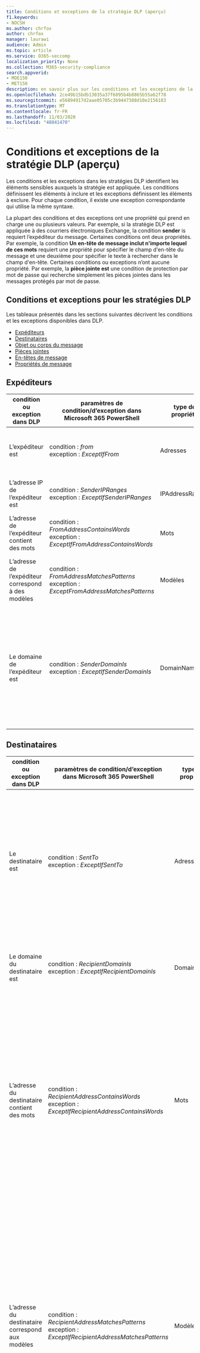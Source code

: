 ```yaml
---
title: Conditions et exceptions de la stratégie DLP (aperçu)
f1.keywords:
- NOCSH
ms.author: chrfox
author: chrfox
manager: laurawi
audience: Admin
ms.topic: article
ms.service: O365-seccomp
localization_priority: None
ms.collection: M365-security-compliance
search.appverid:
- MOE150
- MET150
description: en savoir plus sur les conditions et les exceptions de la stratégie DLP
ms.openlocfilehash: 2ce49b15bdb13035a37f6895b4b8865b55a62f78
ms.sourcegitcommit: e56894917d2aae05705c3b9447388d10e2156183
ms.translationtype: MT
ms.contentlocale: fr-FR
ms.lasthandoff: 11/03/2020
ms.locfileid: "48841470"
---
```

# <a name="dlp-policy-conditions-and-exceptions-preview"></a>Conditions et exceptions de la stratégie DLP (aperçu)

Les conditions et les exceptions dans les stratégies DLP identifient les éléments sensibles auxquels la stratégie est appliquée. Les conditions définissent les éléments à inclure et les exceptions définissent les éléments à exclure. Pour chaque condition, il existe une exception correspondante qui utilise la même syntaxe.

 La plupart des conditions et des exceptions ont une propriété qui prend en charge une ou plusieurs valeurs. Par exemple, si la stratégie DLP est appliquée à des courriers électroniques Exchange, la condition **sender** is requiert l’expéditeur du message. Certaines conditions ont deux propriétés. Par exemple, la condition **Un en-tête de message inclut n'importe lequel de ces mots** requiert une propriété pour spécifier le champ d'en-tête du message et une deuxième pour spécifier le texte à rechercher dans le champ d'en-tête. Certaines conditions ou exceptions n’ont aucune propriété. Par exemple, la **pièce jointe est** une condition de protection par mot de passe qui recherche simplement les pièces jointes dans les messages protégés par mot de passe.

## <a name="conditions-and-exceptions-for-dlp-policies"></a>Conditions et exceptions pour les stratégies DLP

Les tableaux présentés dans les sections suivantes décrivent les conditions et les exceptions disponibles dans DLP.

- [Expéditeurs](#senders)
- [Destinataires](#recipients)
- [Objet ou corps du message](#message-subject-or-body)
- [Pièces jointes](#attachments)
- [En-têtes de message](#message-headers)
- [Propriétés de message](#message-properties)

## <a name="senders"></a>Expéditeurs


|**condition ou exception dans DLP**  |**paramètres de condition/d’exception dans Microsoft 365 PowerShell** |**type de propriété**  |**description**|
|---------|---------|---------|---------|
|L’expéditeur est |condition : *from* <br/> exception : *ExceptIfFrom*      |Adresses |     Messages envoyés par les groupes de boîtes aux lettres, les utilisateurs de messagerie, les contacts de messagerie ou les groupes Microsoft 365 de l’organisation.|
|L’adresse IP de l’expéditeur est     |condition : *SenderIPRanges*<br/> exception : *ExceptIfSenderIPRanges*         |  IPAddressRanges       | Messages dans lesquels l'adresse IP de l'expéditeur correspond à l'adresse IP spécifiée ou figure dans la plage d'adresses IP spécifiée.       |
|L’adresse de l’expéditeur contient des mots   | condition : *FromAddressContainsWords* <br/> exception : *ExceptIfFromAddressContainsWords*        |   Mots      |   Messages contenant les mots spécifiés dans l'adresse de l'expéditeur.|
| L’adresse de l’expéditeur correspond à des modèles    | condition : *FromAddressMatchesPatterns* <br/> exception : *ExceptFromAddressMatchesPatterns*       |      Modèles   |  Messages dans lesquels l'adresse de messagerie de l'expéditeur contient des modèles de texte qui correspondent aux expressions régulières spécifiées.  |
|Le domaine de l’expéditeur est  |  condition : *SenderDomainIs* <br/> exception : *ExceptIfSenderDomainIs*       |DomainName         |     Messages dans lesquels le domaine de l'adresse de messagerie de l'expéditeur correspond à la valeur spécifiée. Si vous avez besoin de trouver des domaines d’expéditeur qui *contiennent* le domaine spécifié (par exemple, n’importe quel sous-domaine d’un domaine), utilisez la condition *FromAddressMatchesPatterns* ( **sender Address matches** ) et spécifiez le domaine à l’aide de la syntaxe : « \. Domain \. com $ ».    |

## <a name="recipients"></a>Destinataires

|**condition ou exception dans DLP**| **paramètres de condition/d’exception dans Microsoft 365 PowerShell** |    **type de propriété** | **description**|
|---------|---------|---------|---------|
|Le destinataire est|  condition : *SentTo* <br/> exception : *ExceptIfSentTo* | Adresses | Messages dans lesquels l’un des destinataires est la boîte aux lettres, l’utilisateur de messagerie ou le contact de messagerie spécifié dans l’organisation. Les destinataires peuvent figurer dans les champs **à** , **CC** ou **CCI** du message.|
|Le domaine du destinataire est|   condition : *RecipientDomainIs* <br/> exception : *ExceptIfRecipientDomainIs* |   DomainName |    Messages dans lesquels le domaine de l'adresse de messagerie de l'expéditeur correspond à la valeur spécifiée.|
|L’adresse du destinataire contient des mots|  condition : *RecipientAddressContainsWords* <br/> exception : *ExceptIfRecipientAddressContainsWords*|    Mots|  Messages contenant les mots spécifiés dans l'adresse du destinataire. <br/>**Remarque**  : cette condition ne tient pas compte des messages qui sont envoyés aux adresses proxy du destinataire. Elle correspond uniquement aux messages qui sont envoyés à l’adresse de messagerie principale du destinataire.|
|L’adresse du destinataire correspond aux modèles| condition : *RecipientAddressMatchesPatterns* <br/> exception : *ExceptIfRecipientAddressMatchesPatterns*|   Modèles    |Messages dans lesquels l'adresse de messagerie du destinataire contient des modèles de texte qui correspondent aux expressions régulières spécifiées. <br/> **Remarque**  : cette condition ne tient pas compte des messages qui sont envoyés aux adresses proxy du destinataire. Elle correspond uniquement aux messages qui sont envoyés à l’adresse de messagerie principale du destinataire.|
|Envoyé au membre du| condition : *SentToMemberOf* <br/> exception : *ExceptIfSentToMemberOf*|  Adresses|  Messages contenant des destinataires qui sont membres du groupe de distribution spécifié, d’un groupe de sécurité à extension messagerie ou d’un groupe Microsoft 365. Le groupe peut se trouver dans les champs **To** , **Cc** ou **Bcc** du message.|

## <a name="message-subject-or-body"></a>Objet ou corps du message

|**condition ou exception dans DLP** | **paramètres de condition/d’exception dans Microsoft 365 PowerShell** |**type de propriété**| **description**|
|---------|---------|---------|---------|
|L’objet contient des mots ou des expressions| condition : *SubjectContainsWords* <br/> exception : *ExceptIf SubjectContainsWords*| Mots   |Messages dans lesquels le champ Subject contient les mots spécifiés.|
|L’objet correspond à des modèles|condition : *SubjectMatchesPatterns* <br/> exception : *ExceptIf SubjectMatchesPatterns*|Modèles   |Messages dans lesquels le champ Subject contient des modèles de texte qui correspondent aux expressions régulières spécifiées.|
|Le contenu contient|  condition : *ContentContainsSensitiveInformation* <br/> exception *ExceptIfContentContainsSensitiveInformation*| SensitiveInformationTypes|  Messages ou documents qui contiennent des informations sensibles, comme défini par les stratégies de protection contre la perte de données (DLP).|


## <a name="attachments"></a>Attachments

|**condition ou exception dans DLP**| **paramètres de condition/d’exception dans Microsoft 365 PowerShell**| **type de propriété**   |**description**|
|---------|---------|---------|---------|
|La pièce jointe est protégée par mot de passe|condition : *DocumentIsPasswordProtected* <br/> exception : *ExceptIfDocumentIsPasswordProtected*|none| Messages dans lesquels une pièce jointe est protégée par mot de passe (et ne peut donc pas être analysée). La détection de mot de passe fonctionne uniquement pour les documents Office et les fichiers .zip.|
|L’extension de fichier de la pièce jointe est|condition : *ContentExtensionMatchesWords* <br/> exception : *ExceptIfContentExtensionMatchesWords*|  Mots   |Messages dans lesquels l'extension de fichier de la pièce jointe correspond à l'un des mots spécifiés.|
|Le contenu d’une pièce jointe de courrier électronique n’a pas pu être analysé|condition : *DocumentIsUnsupported* <br/>exception : *ExceptIf DocumentIsUnsupported*|   s/o|    Messages dans lesquels une pièce jointe n’est pas reconnue en mode natif par Exchange Online.|
|Le contenu d’une pièce jointe de courrier électronique n’a pas terminé l’analyse|   condition : *ProcessingLimitExceeded* <br/> exception : *ExceptIfProcessingLimitExceeded*|    s/o |Messages pour lesquels le moteur de règles n'a pas pu terminer l'analyse des pièces jointes. Vous pouvez utiliser cette condition pour créer des règles qui fonctionnent conjointement pour identifier et traiter les messages dont le contenu n'a pas pu être entièrement analysé.|
|Le nom du document contient des mots|condition : *DocumentNameMatchesWords* <br/> exception : *ExceptIfDocumentNameMatchesWords* |Mots  |Messages dans lesquels le nom de fichier d’une pièce jointe correspond à l’un des mots spécifiés.|
|Le nom du document correspond aux modèles|condition : *DocumentNameMatchesPatterns* <br/> exception : *ExceptIfDocumentNameMatchesPatterns*|    Modèles    |Messages dans lesquels le nom de fichier d'une pièce jointe contient des modèles de texte qui correspondent aux expressions régulières spécifiées.|
|La propriété du document est|condition : *ContentPropertyContainsWords* <br/> exception : *ExceptIfContentPropertyContainsWords* |Mots| Messages ou documents dans lesquels l’extension de fichier d’une pièce jointe correspond à l’un des mots spécifiés.|
|La taille du document est supérieure ou égale à| condition : *DocumentSizeOver* <br/> exception : *ExceptIfDocumentSizeOver*|    Size    |Messages dans lesquels toutes les pièces jointes sont supérieures ou égales à la valeur spécifiée.|

## <a name="message-headers"></a>En-têtes de message

|**condition ou exception dans DLP**| **paramètres de condition/d’exception dans Microsoft 365 PowerShell**| **type de propriété**|  **description**|
|---------|---------|---------|---------|
|L’en-tête contient des mots ou des expressions|condition : *HeaderContainsWords* <br/> exception : *ExceptIfHeaderContainsWords*|  Table de hachage  |Les messages qui contiennent le champ d’en-tête spécifié et la valeur de ce champ d’en-tête contient les mots spécifiés.|
|Les en-têtes correspondent à des modèles|   condition : *HeaderMatchesPatterns* <br/> exception : *ExceptIfHeaderMatchesPatterns*|    Table de hachage  |Les messages qui contiennent le champ d’en-tête spécifié et la valeur de ce champ d’en-tête contient les expressions régulières spécifiées.|

## <a name="message-properties"></a>Propriétés de message

|**condition ou exception dans DLP**| **paramètres de condition/d’exception dans Microsoft 365 PowerShell**| **type de propriété**   |**description**|
|---------|---------|---------|---------|
|Taille du message sur|condition : *MessageSizeOver* <br/> exception : *ExceptIfMessageSizeOver*| Size    |Messages dans lesquels la taille totale (message plus pièces jointes) est supérieure ou égale à la valeur spécifiée. <br/>**Remarque** : Les limites de taille des messages dans les boîtes aux lettres sont évaluées avant les règles de flux de messagerie. Si un message est trop volumineux pour une boîte aux lettres, il est refusé avant qu'une règle avec cette condition puisse agir sur le message.  |

